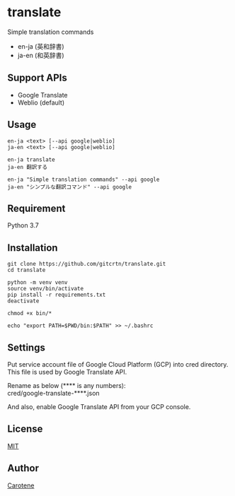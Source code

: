 # translate
Simple translation commands
- en-ja (英和辞書)
- ja-en (和英辞書)

## Support APIs
- Google Translate
- Weblio (default)

## Usage
    en-ja <text> [--api google|weblio]
    ja-en <text> [--api google|weblio]

    en-ja translate
    ja-en 翻訳する

    en-ja "Simple translation commands" --api google
    ja-en "シンプルな翻訳コマンド" --api google

## Requirement
Python 3.7

## Installation
    git clone https://github.com/gitcrtn/translate.git
    cd translate
    
    python -m venv venv
    source venv/bin/activate
    pip install -r requirements.txt
    deactivate
    
    chmod +x bin/*

    echo "export PATH=$PWD/bin:$PATH" >> ~/.bashrc

## Settings
Put service account file of Google Cloud Platform (GCP) into cred directory.  
This file is used by Google Translate API.  
  
Rename as below (**** is any numbers):  
cred/google-translate-****.json  
  
And also, enable Google Translate API from your GCP console.

## License
[MIT](https://github.com/gitcrtn/translate/blob/master/LICENSE)

## Author
[Carotene](https://github.com/gitcrtn)
